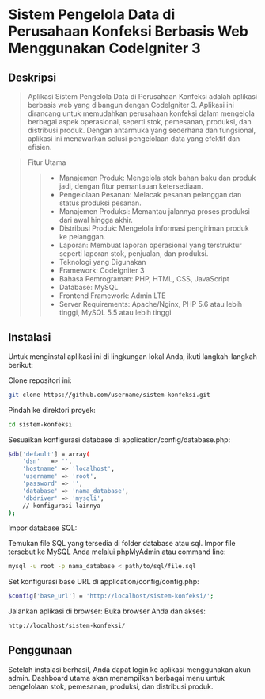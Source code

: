 # Sistem Pengelola Data di Perusahaan Konfeksi Berbasis Web Menggunakan CodeIgniter 3

## Deskripsi

> Aplikasi Sistem Pengelola Data di Perusahaan Konfeksi adalah aplikasi berbasis web yang dibangun dengan CodeIgniter 3. Aplikasi ini dirancang untuk memudahkan perusahaan konfeksi dalam mengelola berbagai aspek operasional, seperti stok, pemesanan, produksi, dan distribusi produk. Dengan antarmuka yang sederhana dan fungsional, aplikasi ini menawarkan solusi pengelolaan data yang efektif dan efisien.

> Fitur Utama
>> - Manajemen Produk: Mengelola stok bahan baku dan produk jadi, dengan fitur pemantauan ketersediaan.
>> - Pengelolaan Pesanan: Melacak pesanan pelanggan dan status produksi pesanan.
>> - Manajemen Produksi: Memantau jalannya proses produksi dari awal hingga akhir.
>> - Distribusi Produk: Mengelola informasi pengiriman produk ke pelanggan.
>> - Laporan: Membuat laporan operasional yang terstruktur seperti laporan stok, penjualan, dan produksi.
>> - Teknologi yang Digunakan
>> - Framework: CodeIgniter 3
>> - Bahasa Pemrograman: PHP, HTML, CSS, JavaScript
>> - Database: MySQL
>> - Frontend Framework: Admin LTE
>> - Server Requirements: Apache/Nginx, PHP 5.6 atau lebih tinggi, MySQL 5.5 atau lebih tinggi

## Instalasi

Untuk menginstal aplikasi ini di lingkungan lokal Anda, ikuti langkah-langkah berikut:

Clone repositori ini:


```bash
git clone https://github.com/username/sistem-konfeksi.git
```

Pindah ke direktori proyek:

``` bash
cd sistem-konfeksi
```

Sesuaikan konfigurasi database di application/config/database.php:

``` bash
$db['default'] = array(
    'dsn'   => '',
    'hostname' => 'localhost',
    'username' => 'root',
    'password' => '',
    'database' => 'nama_database',
    'dbdriver' => 'mysqli',
    // konfigurasi lainnya
);
```
Impor database SQL:

Temukan file SQL yang tersedia di folder database atau sql.
Impor file tersebut ke MySQL Anda melalui phpMyAdmin atau command line:

```bash
mysql -u root -p nama_database < path/to/sql/file.sql
```

Set konfigurasi base URL di application/config/config.php:

```bash
$config['base_url'] = 'http://localhost/sistem-konfeksi/';
```

Jalankan aplikasi di browser: Buka browser Anda dan akses:

```bash
http://localhost/sistem-konfeksi/
```

## Penggunaan
Setelah instalasi berhasil, Anda dapat login ke aplikasi menggunakan akun admin. Dashboard utama akan menampilkan berbagai menu untuk pengelolaan stok, pemesanan, produksi, dan distribusi produk.